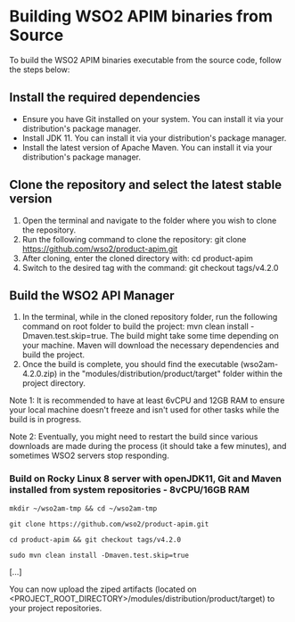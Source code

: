 # Building WSO2 APIM binaries from Source

To build the WSO2 APIM binaries executable from the source code, follow the steps below:

## Install the required dependencies

- Ensure you have Git installed on your system. You can install it via your distribution's package manager.
- Install JDK 11. You can install it via your distribution's package manager.
- Install the latest version of Apache Maven. You can install it via your distribution's package manager.

## Clone the repository and select the latest stable version

1. Open the terminal and navigate to the folder where you wish to clone the repository.
2. Run the following command to clone the repository: git clone https://github.com/wso2/product-apim.git
3. After cloning, enter the cloned directory with: cd product-apim
4. Switch to the desired tag with the command: git checkout tags/v4.2.0

## Build the WSO2 API Manager

1. In the terminal, while in the cloned repository folder, run the following command on root folder to build the project: mvn clean install -Dmaven.test.skip=true. The build might take some time depending on your machine. Maven will download the necessary dependencies and build the project.
2. Once the build is complete, you should find the executable (wso2am-4.2.0.zip) in the "modules/distribution/product/target" folder within the project directory.

Note 1: It is recommended to have at least 6vCPU and 12GB RAM to ensure your local machine doesn't freeze and isn't used for other tasks while the build is in progress.

Note 2: Eventually, you might need to restart the build since various downloads are made during the process (it should take a few minutes), and sometimes WSO2 servers stop responding.


### Build on Rocky Linux 8 server with openJDK11, Git and Maven installed from system repositories - 8vCPU/16GB RAM

```
mkdir ~/wso2am-tmp && cd ~/wso2am-tmp
```
```
git clone https://github.com/wso2/product-apim.git
```
```
cd product-apim && git checkout tags/v4.2.0
```
```
sudo mvn clean install -Dmaven.test.skip=true
```
[...]


You can now upload the ziped artifacts (located on <PROJECT_ROOT_DIRECTORY>/modules/distribution/product/target) to your project repositories.
